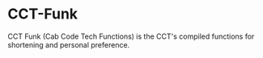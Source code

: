 CCT-Funk
========

CCT Funk (Cab Code Tech Functions) is the CCT's compiled functions for shortening and personal preference.

